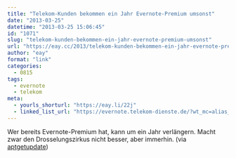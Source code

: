 ```yaml
---
title: "Telekom-Kunden bekommen ein Jahr Evernote-Premium umsonst"
date: "2013-03-25"
datetime: "2013-03-25 15:06:45"
id: "1071"
slug: "telekom-kunden-bekommen-ein-jahr-evernote-premium-umsonst"
url: "https://eay.cc/2013/telekom-kunden-bekommen-ein-jahr-evernote-premium-umsonst/"
author: "eay"
format: "link"
categories:
  - 0815
tags:
  - evernote
  - telekom
meta:
  - yourls_shorturl: "https://eay.li/22j"
  - linked_list_url: "https://evernote.telekom-dienste.de/?wt_mc=alias_1135_evernote"
---
```


Wer bereits Evernote-Premium hat, kann um ein Jahr verlängern. Macht zwar den Drosselungszirkus nicht besser, aber immerhin. (via [aptgetupdate](http://www.aptgetupdate.de/2013/03/25/deutsche-telekom-kooperiert-mit-evernote/))
